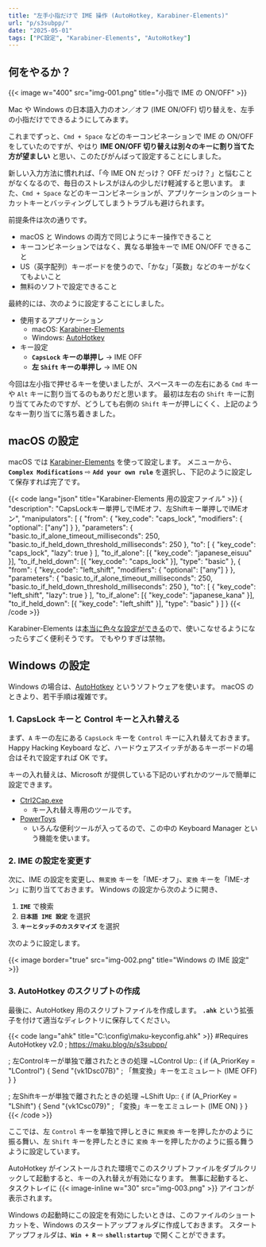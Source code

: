 ```yaml
---
title: "左手小指だけで IME 操作 (AutoHotkey, Karabiner-Elements)"
url: "p/s3subpp/"
date: "2025-05-01"
tags: ["PC設定", "Karabiner-Elements", "AutoHotkey"]
---
```


何をやるか？
----

{{< image w="400" src="img-001.png" title="小指で IME の ON/OFF" >}}

Mac や Windows の日本語入力のオン／オフ (IME ON/OFF) 切り替えを、左手の小指だけでできるようにしてみます。

これまでずっと、`Cmd + Space` などのキーコンビネーションで IME の ON/OFF をしていたのですが、やはり **IME ON/OFF 切り替えは別々のキーに割り当てた方が望ましい** と思い、このたびがんばって設定することにしました。

新しい入力方法に慣れれば、「今 IME ON だっけ？ OFF だっけ？」と悩むことがなくなるので、毎日のストレスがほんの少しだけ軽減すると思います。
また、`Cmd + Space` などのキーコンビネーションが、アプリケーションのショートカットキーとバッティングしてしまうトラブルも避けられます。

前提条件は次の通りです。

* macOS と Windows の両方で同じようにキー操作できること
* キーコンビネーションではなく、異なる単独キーで IME ON/OFF できること
* US（英字配列）キーボードを使うので、「かな」「英数」などのキーがなくてもよいこと
* 無料のソフトで設定できること

最終的には、次のように設定することにしました。

* 使用するアプリケーション
  * macOS: [Karabiner-Elements](https://karabiner-elements.pqrs.org/)
  * Windows: [AutoHotkey](https://www.autohotkey.com/)
* キー設定
  * **`CapsLock` キーの単押し** → IME OFF
  * **左 `Shift` キーの単押し** → IME ON

今回は左小指で押せるキーを使いましたが、スペースキーの左右にある `Cmd` キーや `Alt` キーに割り当てるのもありだと思います。
最初は左右の `Shift` キーに割り当ててみたのですが、どうしても右側の `Shift` キーが押しにくく、上記のようなキー割り当てに落ち着きました。


macOS の設定
----

macOS では [Karabiner-Elements](https://karabiner-elements.pqrs.org/) を使って設定します。
メニューから、**`Complex Modifications`** ⇨ **`Add your own rule`** を選択し、下記のように設定して保存すれば完了です。

{{< code lang="json" title="Karabiner-Elements 用の設定ファイル" >}}
{
    "description": "CapsLockキー単押しでIMEオフ、左Shiftキー単押しでIMEオン",
    "manipulators": [
        {
            "from": {
                "key_code": "caps_lock",
                "modifiers": { "optional": ["any"] }
            },
            "parameters": {
                "basic.to_if_alone_timeout_milliseconds": 250,
                "basic.to_if_held_down_threshold_milliseconds": 250
            },
            "to": [
                {
                    "key_code": "caps_lock",
                    "lazy": true
                }
            ],
            "to_if_alone": [{ "key_code": "japanese_eisuu" }],
            "to_if_held_down": [{ "key_code": "caps_lock" }],
            "type": "basic"
        },
        {
            "from": {
                "key_code": "left_shift",
                "modifiers": { "optional": ["any"] }
            },
            "parameters": {
                "basic.to_if_alone_timeout_milliseconds": 250,
                "basic.to_if_held_down_threshold_milliseconds": 250
            },
            "to": [
                {
                    "key_code": "left_shift",
                    "lazy": true
                }
            ],
            "to_if_alone": [{ "key_code": "japanese_kana" }],
            "to_if_held_down": [{ "key_code": "left_shift" }],
            "type": "basic"
        }
    ]
}
{{< /code >}}

Karabiner-Elements は[本当に色々な設定ができる](https://ke-complex-modifications.pqrs.org/)ので、使いこなせるようになったらすごく便利そうです。
でもやりすぎは禁物。


Windows の設定
----

Windows の場合は、[AutoHotkey](https://www.autohotkey.com/) というソフトウェアを使います。
macOS のときより、若干手順は複雑です。

### 1. CapsLock キーと Control キーと入れ替える

まず、`A` キーの左にある `CapsLock` キーを `Control` キーに入れ替えておきます。
Happy Hacking Keyboard など、ハードウェアスイッチがあるキーボードの場合はそれで設定すれば OK です。

キーの入れ替えは、Microsoft が提供している下記のいずれかのツールで簡単に設定できます。

- [Ctrl2Cap.exe](https://learn.microsoft.com/ja-jp/sysinternals/downloads/ctrl2cap)
  - キー入れ替え専用のツールです。
- [PowerToys](https://learn.microsoft.com/ja-jp/windows/powertoys/install)
  - いろんな便利ツールが入ってるので、この中の Keyboard Manager という機能を使います。

### 2. IME の設定を変更す

次に、IME の設定を変更し、`無変換` キーを「IME-オフ」、`変換` キーを「IME-オン」に割り当てておきます。
Windows の設定から次のように開き、

1. **`IME`** で検索
2. **`日本語 IME 設定`** を選択
3. **`キーとタッチのカスタマイズ`** を選択

次のように設定します。

{{< image border="true" src="img-002.png" title="Windows の IME 設定" >}}

### 3. AutoHotkey のスクリプトの作成

最後に、AutoHotkey 用のスクリプトファイルを作成します。
**`.ahk`** という拡張子を付けて適当なディレクトリに保存してください。

{{< code lang="ahk" title="C:\config\maku-keyconfig.ahk" >}}
#Requires AutoHotkey v2.0
; https://maku.blog/p/s3subpp/

; 左Controlキーが単独で離されたときの処理
~LControl Up::
{
    if (A_PriorKey = "LControl") {
        Send "{vk1Dsc07B}"  ; 「無変換」キーをエミュレート (IME OFF)
    }
}

; 左Shiftキーが単独で離されたときの処理
~LShift Up::
{
    if (A_PriorKey = "LShift") {
        Send "{vk1Csc079}"  ; 「変換」キーをエミュレート (IME ON)
    }
}
{{< /code >}}

ここでは、左 `Control` キーを単独で押しときに `無変換` キーを押したかのように振る舞い、左 `Shift` キーを押したときに `変換` キーを押したかのように振る舞うように設定しています。

AutoHotkey がインストールされた環境でこのスクリプトファイルをダブルクリックして起動すると、キーの入れ替えが有効になります。
無事に起動すると、タスクトレイに {{< image-inline w="30" src="img-003.png" >}} アイコンが表示されます。

Windows の起動時にこの設定を有効にしたいときは、このファイルのショートカットを、Windows のスタートアップフォルダに作成しておきます。
スタートアップフォルダは、**`Win + R`** ⇨ **`shell:startup`** で開くことができます。

